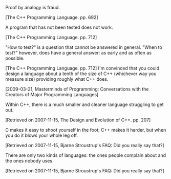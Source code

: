 
Proof by analogy is fraud.

[The C++ Programming Language. pp. 692]

A program that has not been tested does not work.

[The C++ Programming Language. pp. 712]

"How to test?" is a question that cannot be answered in general. "When to test?"
however, does have a general answer: as early and as often as possible.

[The C++ Programming Language. pp. 712]
I'm convinced that you could design a language about a tenth of the size of C++
(whichever way you measure size) providing roughly what C++ does.

[2009-03-21, Masterminds of Programming: Conversations with the Creators of
Major Programming Languages]

Within C++, there is a much smaller and cleaner language struggling to get out.

[Retrieved on 2007-11-15, The Design and Evolution of C++. pp. 207]

C makes it easy to shoot yourself in the foot; C++ makes it harder, but when you
do it blows your whole leg off.

[Retrieved on 2007-11-15, Bjarne Stroustrup's FAQ: Did you really say that?]

There are only two kinds of languages: the ones people complain about and the
ones nobody uses.

[Retrieved on 2007-11-15, Bjarne Stroustrup's FAQ: Did you really say that?]
